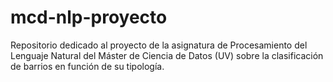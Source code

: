 # mcd-nlp-proyecto
Repositorio dedicado al proyecto de la asignatura de Procesamiento del Lenguaje Natural del Máster de Ciencia de Datos (UV) sobre la clasificación de barrios en función de su tipología.

